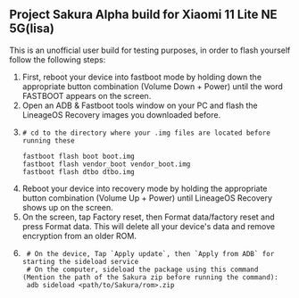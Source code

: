 ## Project Sakura Alpha build for Xiaomi 11 Lite NE 5G(lisa)

This is an unofficial user build for testing purposes, in order to flash yourself follow the following steps:

1. First, reboot your device into fastboot mode by holding down the appropriate button combination (Volume Down + Power) until the word FASTBOOT appears on the screen.
2. Open an ADB & Fastboot tools window on your PC and flash the LineageOS Recovery images you downloaded before.
3. 
   ```
   # cd to the directory where your .img files are located before running these

   fastboot flash boot boot.img
   fastboot flash vendor_boot vendor_boot.img
   fastboot flash dtbo dtbo.img
   ```
4. Reboot your device into recovery mode by holding the appropriate button combination (Volume Up + Power) until LineageOS Recovery shows up on the screen.
5. On the screen, tap Factory reset, then Format data/factory reset and press Format data. This will delete all your device's data and remove encryption from an older ROM.
6. ```
    # On the device, Tap `Apply update`, then `Apply from ADB` for starting the sideload service
    # On the computer, sideload the package using this command (Mention the path of the Sakura zip before running the command):
    adb sideload <path/to/Sakura/rom>.zip
   ```
